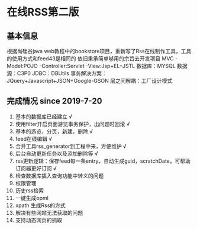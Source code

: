 # 在线RSS第二版

## 基本信息
根据尚硅谷java web教程中的bookstore项目，重新写了Rss在线制作工具，工具的使用方式和feed43是相同的
依旧秉承简单够用的宗旨去开发项目
MVC
	-Model:POJO
	-Controller:Servlet
	-View:Jsp+EL+JSTL
数据库：MYSQL
数据源：C3P0
JDBC：DBUtils
事务解决方案：JQuery+Javascript+JSON+Google-GSON
层之间解耦：工厂设计模式


## 完成情况 since 2019-7-20 

1. 基本的数据库已经建立 √
2. 使用filter开启页面游览事务保护，出问题时回滚 √
3. 基本的游览，分页，新建，删除 √
4. feed在线编辑 √
5. 合并工具rss_generator到工程中来，方便维护 √
6. 后台自动更新任务以及添加删除等 √
7. rss更新逻辑：保存feed每一条entry，自动生成guid，scratchDate，可帮助订阅器更好订阅 √
8. 检查数据库插入查询功能中转义的问题
9. 权限管理
10. 历史rss检索
11. 一键生成opml
12. xpath 生成Rss的方式
13. 解决有些网站无法获取的问题
14. 支持动态网页的抓取


